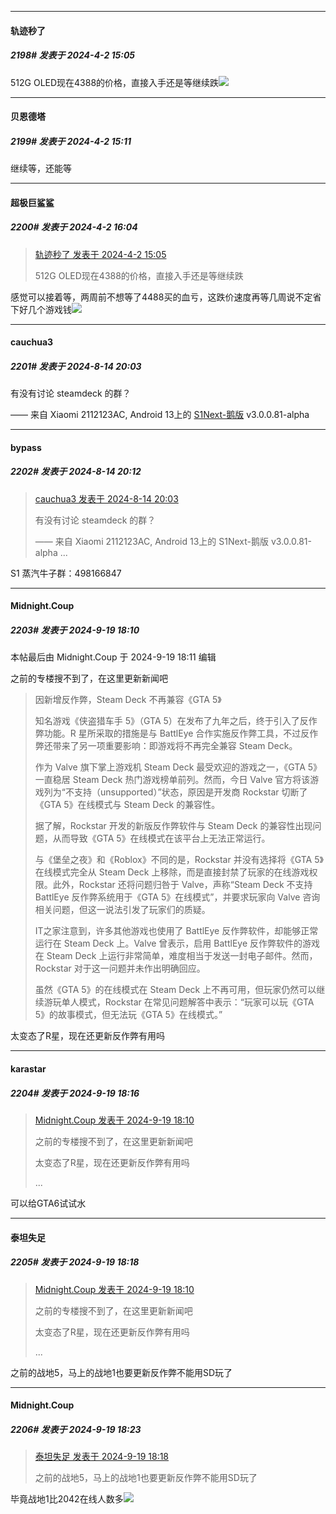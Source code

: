 ﻿
*****

####  轨迹秒了  
##### 2198#       发表于 2024-4-2 15:05

512G OLED现在4388的价格，直接入手还是等继续跌<img src="https://static.saraba1st.com/image/smiley/face2017/001.png" referrerpolicy="no-referrer">


*****

####  贝恩德塔  
##### 2199#       发表于 2024-4-2 15:11

继续等，还能等


*****

####  超极巨鲨鲨  
##### 2200#       发表于 2024-4-2 16:04

<blockquote><a href="httphttps://bbs.saraba1st.com/2b/forum.php?mod=redirect&amp;goto=findpost&amp;pid=64459323&amp;ptid=2015700" target="_blank">轨迹秒了 发表于 2024-4-2 15:05</a>

512G OLED现在4388的价格，直接入手还是等继续跌</blockquote>
感觉可以接着等，两周前不想等了4488买的血亏，这跌价速度再等几周说不定省下好几个游戏钱<img src="https://static.saraba1st.com/image/smiley/face2017/139.png" referrerpolicy="no-referrer">

*****

####  cauchua3  
##### 2201#       发表于 2024-8-14 20:03

有没有讨论 steamdeck 的群？

—— 来自 Xiaomi 2112123AC, Android 13上的 [S1Next-鹅版](https://github.com/ykrank/S1-Next/releases) v3.0.0.81-alpha


*****

####  bypass  
##### 2202#       发表于 2024-8-14 20:12

<blockquote><a href="httphttps://bbs.saraba1st.com/2b/forum.php?mod=redirect&amp;goto=findpost&amp;pid=65894898&amp;ptid=2015700" target="_blank">cauchua3 发表于 2024-8-14 20:03</a>

有没有讨论 steamdeck 的群？

—— 来自 Xiaomi 2112123AC, Android 13上的 S1Next-鹅版 v3.0.0.81-alpha ...</blockquote>
S1 蒸汽牛子群：498166847

*****

####  Midnight.Coup  
##### 2203#       发表于 2024-9-19 18:10

 本帖最后由 Midnight.Coup 于 2024-9-19 18:11 编辑 

之前的专楼搜不到了，在这里更新新闻吧 <blockquote>因新增反作弊，Steam Deck 不再兼容《GTA 5》

知名游戏《侠盗猎车手 5》（GTA 5）在发布了九年之后，终于引入了反作弊功能。R 星所采取的措施是与 BattlEye 合作实施反作弊工具，不过反作弊还带来了另一项重要影响：即游戏将不再完全兼容 Steam Deck。

作为 Valve 旗下掌上游戏机 Steam Deck 最受欢迎的游戏之一，《GTA 5》一直稳居 Steam Deck 热门游戏榜单前列。然而，今日 Valve 官方将该游戏列为“不支持（unsupported）”状态，原因是开发商 Rockstar 切断了《GTA 5》在线模式与 Steam Deck 的兼容性。

据了解，Rockstar 开发的新版反作弊软件与 Steam Deck 的兼容性出现问题，从而导致《GTA 5》在线模式在该平台上无法正常运行。

与《堡垒之夜》和《Roblox》不同的是，Rockstar 并没有选择将《GTA 5》在线模式完全从 Steam Deck 上移除，而是直接封禁了玩家的在线游戏权限。此外，Rockstar 还将问题归咎于 Valve，声称“Steam Deck 不支持 BattlEye 反作弊系统用于《GTA 5》在线模式”，并要求玩家向 Valve 咨询相关问题，但这一说法引发了玩家们的质疑。

IT之家注意到，许多其他游戏也使用了 BattlEye 反作弊软件，却能够正常运行在 Steam Deck 上。Valve 曾表示，启用 BattlEye 反作弊软件的游戏在 Steam Deck 上运行非常简单，难度相当于发送一封电子邮件。然而，Rockstar 对于这一问题并未作出明确回应。

虽然《GTA 5》的在线模式在 Steam Deck 上不再可用，但玩家仍然可以继续游玩单人模式，Rockstar 在常见问题解答中表示：“玩家可以玩《GTA 5》的故事模式，但无法玩《GTA 5》在线模式。”</blockquote>太变态了R星，现在还更新反作弊有用吗


*****

####  karastar  
##### 2204#       发表于 2024-9-19 18:16

<blockquote><a href="httphttps://bbs.saraba1st.com/2b/forum.php?mod=redirect&amp;goto=findpost&amp;pid=66248466&amp;ptid=2015700" target="_blank">Midnight.Coup 发表于 2024-9-19 18:10</a>

之前的专楼搜不到了，在这里更新新闻吧

太变态了R星，现在还更新反作弊有用吗

 ...</blockquote>
可以给GTA6试试水

*****

####  泰坦失足  
##### 2205#       发表于 2024-9-19 18:18

<blockquote><a href="httphttps://bbs.saraba1st.com/2b/forum.php?mod=redirect&amp;goto=findpost&amp;pid=66248466&amp;ptid=2015700" target="_blank">Midnight.Coup 发表于 2024-9-19 18:10</a>

之前的专楼搜不到了，在这里更新新闻吧

太变态了R星，现在还更新反作弊有用吗

 ...</blockquote>
之前的战地5，马上的战地1也要更新反作弊不能用SD玩了


*****

####  Midnight.Coup  
##### 2206#       发表于 2024-9-19 18:23

<blockquote><a href="httphttps://bbs.saraba1st.com/2b/forum.php?mod=redirect&amp;goto=findpost&amp;pid=66248554&amp;ptid=2015700" target="_blank">泰坦失足 发表于 2024-9-19 18:18</a>

之前的战地5，马上的战地1也要更新反作弊不能用SD玩了</blockquote>
毕竟战地1比2042在线人数多<img src="https://static.saraba1st.com/image/smiley/face2017/037.png" referrerpolicy="no-referrer">

